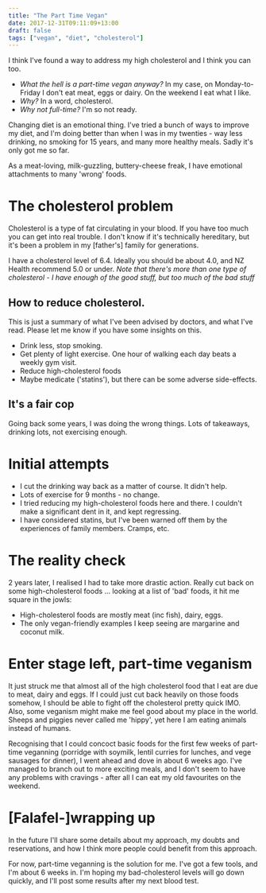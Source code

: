 ```yaml
---
title: "The Part Time Vegan"
date: 2017-12-31T09:11:09+13:00
draft: false
tags: ["vegan", "diet", "cholesterol"]
---
```


I think I've found a way to address my high cholesterol and I think you can too.

-   _What the hell is a part-time vegan anyway?_ In my case, on Monday-to-Friday I don't eat meat, eggs or dairy. On the weekend I eat what I like.
-   _Why?_ In a word, cholesterol.
-   _Why not full-time?_ I'm so not ready.

Changing diet is an emotional thing. I've tried a bunch of ways to improve my diet, and I'm doing better than when I was in my twenties - way less drinking, no smoking for 15 years, and many more healthy meals. Sadly it's only got me so far.

As a meat-loving, milk-guzzling, buttery-cheese freak, I have emotional attachments to many 'wrong' foods.


# The cholesterol problem

Cholesterol is a type of fat circulating in your blood. If you have too much you can get into real trouble. I don't know if it's technically hereditary, but it's been a problem in my [father's] family for generations.

I have a cholesterol level of 6.4. Ideally you should be about 4.0, and NZ Health recommend 5.0 or under. *Note that there's more than one type of cholesterol - I have enough of the good stuff, but too much of the bad stuff*


## How to reduce cholesterol.

This is just a summary of what I've been advised by doctors, and what I've read. Please let me know if you have some insights on this.

-   Drink less, stop smoking.
-   Get plenty of light exercise. One hour of walking each day beats a weekly gym visit.
-   Reduce high-cholesterol foods
-   Maybe medicate ('statins'), but there can be some adverse side-effects.


## It's a fair cop

Going back some years, I was doing the wrong things. Lots of takeaways, drinking lots, not exercising enough.


# Initial attempts

-   I cut the drinking way back as a matter of course. It didn't help.
-   Lots of exercise for 9 months - no change.
-   I tried reducing my high-cholesterol foods here and there. I couldn't make a significant dent in it, and kept regressing.
-   I have considered statins, but I've been warned off them by the experiences of family members. Cramps, etc.


# The reality check

2 years later, I realised I had to take more drastic action. Really cut back on some high-cholesterol foods &#x2026; looking at a list of 'bad' foods, it hit me square in the jowls:

-   High-cholesterol foods are mostly meat (inc fish), dairy, eggs.
-   The only vegan-friendly examples I keep seeing are margarine and coconut milk.

# Enter stage left, part-time veganism

It just struck me that almost all of the high cholesterol food that I eat are due to meat, dairy and eggs. If I could just cut back heavily on those foods somehow, I should be able to fight off the cholesterol pretty quick IMO. Also, some veganism might make me feel good about my place in the world. Sheeps and piggies never called me 'hippy', yet here I am eating animals instead of humans.

Recognising that I could concoct basic foods for the first few weeks of part-time veganning (porridge with soymilk, lentil curries for lunches, and vege sausages for dinner), I went ahead and dove in about 6 weeks ago. I've managed to branch out to more exciting meals, and I don't seem to have any problems with cravings - after all I can eat my old favourites on the weekend.


# [Falafel-]wrapping up

In the future I'll share some details about my approach, my doubts and reservations, and how I think more people could benefit from this approach.

For now, part-time veganning is the solution for me. I've got a few tools, and I'm about 6 weeks in. I'm hoping my bad-cholesterol levels will go down quickly, and I'll post some results after my next blood test.

